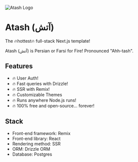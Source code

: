 ![Atash Logo](https://github.com/atridadl/Atash/assets/88056492/620d2d1a-1862-42ce-bbe3-75fb640abbf2)

# Atash (آتش)

The 🔥hottest🔥 full-stack Next.js template!

Atash (آتش) is Persian or Farsi for Fire! Pronounced "Ahh-tash".

## Features

- 🔥 User Auth!
- 🔥 Fast queries with Drizzle!
- 🔥 SSR with Remix!
- 🔥 Customizable Themes
- 🔥 Runs anywhere Node.js runs!
- 🔥 100% free and open-source... forever!

## Stack

- Front-end framework: Remix
- Front-end library: React
- Rendering method: SSR
- ORM: Drizzle ORM
- Database: Postgres
